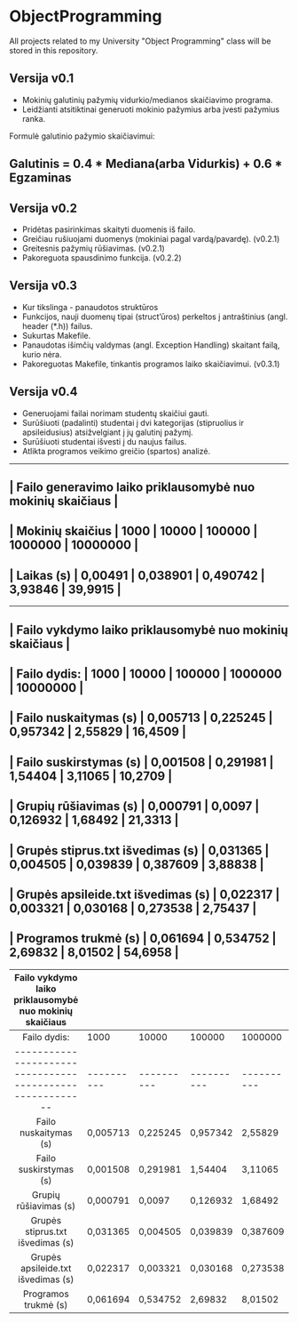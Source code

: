 # ObjectProgramming
All projects related to my University "Object Programming" class will be stored in this repository.

## Versija v0.1
- Mokinių  galutinių pažymių vidurkio/medianos skaičiavimo programa.
- Leidžianti atsitiktinai generuoti mokinio pažymius arba įvesti pažymius ranka.

Formulė galutinio pažymio skaičiavimui: 
## Galutinis = 0.4 * Mediana(arba Vidurkis) + 0.6 * Egzaminas

## Versija v0.2
- Pridėtas pasirinkimas skaityti duomenis iš failo.
- Greičiau rušiuojami duomenys (mokiniai pagal vardą/pavardę). (v0.2.1)
- Greitesnis pažymių rūšiavimas. (v0.2.1)
- Pakoreguota spausdinimo funkcija. (v0.2.2)

## Versija v0.3
- Kur tikslinga - panaudotos struktūros
- Funkcijos, nauji duomenų tipai (struct’ūros) perkeltos į antraštinius (angl. header (*.h)) failus.
- Sukurtas Makefile.
- Panaudotas išimčių valdymas (angl. Exception Handling) skaitant failą, kurio nėra.
- Pakoreguotas Makefile, tinkantis programos laiko skaičiavimui. (v0.3.1)

## Versija v0.4
- Generuojami failai norimam studentų skaičiui gauti.
- Surūšiuoti (padalinti) studentai į dvi kategorijas (stipruolius ir apsileidusius) atsižvelgiant į jų galutinį pažymį.
- Surūšiuoti studentai išvesti į du naujus failus.
- Atlikta programos veikimo greičio (spartos) analizė.


-------------------------------------------------------------------------
|       Failo generavimo laiko priklausomybė nuo mokinių skaičiaus      |
-------------------------------------------------------------------------
| Mokinių skaičius | 1000    | 10000    | 100000   | 1000000 | 10000000 |
-------------------------------------------------------------------------
| Laikas (s)       | 0,00491 | 0,038901 | 0,490742 | 3,93846 | 39,9915  |
-------------------------------------------------------------------------


---------------------------------------------------------------------------------------------
|                  Failo vykdymo laiko priklausomybė nuo mokinių skaičiaus                  |
---------------------------------------------------------------------------------------------
| Failo dydis:                       | 1000     | 10000    | 100000   | 1000000  | 10000000 |
---------------------------------------------------------------------------------------------
| Failo nuskaitymas (s)              | 0,005713 | 0,225245 | 0,957342 | 2,55829  | 16,4509  |
---------------------------------------------------------------------------------------------
| Failo suskirstymas (s)             | 0,001508 | 0,291981 | 1,54404  | 3,11065  | 10,2709  |
---------------------------------------------------------------------------------------------
| Grupių rūšiavimas (s)              | 0,000791 | 0,0097   | 0,126932 | 1,68492  | 21,3313  |
---------------------------------------------------------------------------------------------
| Grupės stiprus.txt išvedimas (s)   | 0,031365 | 0,004505 | 0,039839 | 0,387609 | 3,88838  |
---------------------------------------------------------------------------------------------
| Grupės apsileide.txt išvedimas (s) | 0,022317 | 0,003321 | 0,030168 | 0,273538 | 2,75437  |
---------------------------------------------------------------------------------------------
| Programos trukmė (s)               | 0,061694 | 0,534752 | 2,69832  | 8,01502  | 54,6958  |
---------------------------------------------------------------------------------------------

| Failo vykdymo laiko priklausomybė nuo mokinių skaičiaus |          |          |          |          |          |
|:-------------------------------------------------------:|----------|----------|----------|----------|----------|
| Failo dydis:                                            | 1000     | 10000    | 100000   | 1000000  | 10000000 |
|---------------------------------------------------------|----------|----------|----------|----------|----------|
| Failo nuskaitymas (s)                                   | 0,005713 | 0,225245 | 0,957342 | 2,55829  | 16,4509  |
| Failo suskirstymas (s)                                  | 0,001508 | 0,291981 | 1,54404  | 3,11065  | 10,2709  |
| Grupių rūšiavimas (s)                                   | 0,000791 | 0,0097   | 0,126932 | 1,68492  | 21,3313  |
| Grupės stiprus.txt išvedimas (s)                        | 0,031365 | 0,004505 | 0,039839 | 0,387609 | 3,88838  |
| Grupės apsileide.txt išvedimas (s)                      | 0,022317 | 0,003321 | 0,030168 | 0,273538 | 2,75437  |
| Programos trukmė (s)                                    | 0,061694 | 0,534752 | 2,69832  | 8,01502  | 54,6958  |
